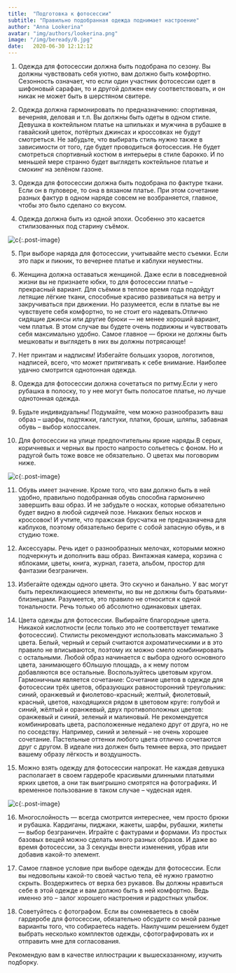 ```yaml
---
title:  "Подготовка к фотосессии"
subtitle: "Правильно подобранная одежда поднимает настроение"
author: "Anna Lookerina"
avatar: "img/authors/lookerina.png"
image: "/img/beready/0.jpg"
date:   2020-06-30 12:12:12
---
```


1. Одежда для фотосессии должна быть подобрана по сезону. 
Вы должны чувствовать себя уютно, вам должно быть комфортно. Сезонность означает, что если один участник фотосессии одет в шифоновый сарафан, то и другой должен ему соответствовать, и он никак не может быть в шерстяном свитере.

2. Одежда должна гармонировать по предназначению: спортивная, вечерняя, деловая и т.п.
Вы должны быть одеты в одном стиле. Девушка в коктейльном платье на шпильках и мужчина в рубашке в гавайский цветок, потёртых джинсах и кроссовках не будут смотреться. Не забудьте, что выбирать стиль нужно также в зависимости от того, где будет проводиться фотосессия. Не будет смотреться спортивный костюм в интерьеры в стиле барокко. И по меньшей мере странно будет выглядеть коктейльное платье и смокинг на зелёном газоне.

3. Одежда для фотосессии должна быть подобрана по фактуре ткани. Если он в пуловере, то она в вязаном платье. При этом сочетание разных фактур в одном наряде совсем не возбраняется, главное, чтобы это было сделано со вкусом.

4. Одежда должна быть из одной эпохи. Особенно это касается стилизованных под старину съёмок.

![c](./img/beready/1.jpg){:.post-image}

5. При выборе наряда для фотосессии, учитывайте место съемки. Если это парк и пикник, то вечернее платье и каблуки неуместны.

6. Женщина должна оставаться женщиной. Даже если в повседневной жизни вы не признаете юбки, то для фотосессии платье – прекрасный вариант. Для съёмки в теплое время года подойдут летящие лёгкие ткани, способные красиво развиваться на ветру и закручиваться при движении. Но разумеется, если в платье вы не чувствуете себя комфортно, то не стоит его надевать.Отлично сидящие джинсы или другие брюки — не менее хороший вариант, чем платья. В этом случае вы будете очень подвижны и чувствовать себя максимально удобно. Самое главное — брюки не должны быть мешковаты и выглядеть в них вы должны потрясающе!

7. Нет принтам и надписям! Избегайте больших узоров, логотипов, надписей, всего, что может притягивать к себе внимание. Наиболее удачно смотрится однотонная одежда.

8. Одежда для фотосессии должна сочетаться по ритму.Если у него рубашка в полоску, то у нее могут быть полосатое платье, но лучше однотонная одежда.

9. Будьте индивидуальны! Подумайте, чем можно разнообразить ваш образ – шарфы, подтяжки, галстуки, платки, броши, шляпы, забавная обувь – выбор колоссален.

10. Для фотосессии на улице предпочтительны яркие наряды.В серых, коричневых и черных вы просто напросто сольетесь с фоном. Но и радугой быть тоже вовсе не обязательно. О цветах мы поговорим ниже.

![c](./img/beready/2.jpg){:.post-image}

11. Обувь имеет значение. Кроме того, что вам должно быть в ней удобно, правильно подобранная обувь способна гармонично завершить ваш образ. И не забудьте о носках, которые обязательно будет видно в любой сидячей позе. Никаких белых носков и кроссовок! И учтите, что пражская брусчатка не предназначена для каблуков, поэтому обязательно берите с собой запасную обувь, и в студию тоже.

12. Аксессуары. Речь идет о разнообразных мелочах, которыми можно подчеркнуть и дополнить ваш образ. Винтажная камера, корзина с яблоками, цветы, книга, журнал, газета, альбом, простор для фантазии безграничен.

13. Избегайте одежды одного цвета. Это скучно и банально. У вас могут быть перекликающиеся элементы, но вы не должны быть братьями-близнецами. Разумеется, это правило не относится к одной тональности. Речь только об абсолютно одинаковых цветах.

14. Цвета одежды для фотосессии. Выбирайте благородные цвета. Никакой кислотности (если только это не соответствует тематике фотосессии). Стилисты рекомендуют использовать максимально 3 цвета. Белый, черный и серый считаются ахроматическими и в это правило не вписываются, поэтому их можно смело комбинировать с остальными. Любой образ начинается с выбора одного основного цвета, занимающего бОльшую площадь, а к нему потом добавляются все остальные. Воспользуйтесь цветовым кругом. Гармоничным является сочетание: Сочетание цветов в одежде для фотосессии трёх цветов, образующих равносторонний треугольник: синий, оранжевый и фиолетово-красный; желтый, фиолетовый, красный, цветов, находящихся рядом в цветовом круге: голубой и синий, жёлтый и оранжевый, двух противоположных цветов: оранжевый и синий, зеленый и малиновый. Не рекомендуется комбинировать цвета, расположенные недалеко друг от друга, но не по соседству. Например, синий и зеленый – не очень хорошее сочетание. Пастельные оттенки любого цвета отлично сочетаются друг с другом.
В идеале низ должен быть темнее верха, это придает вашему образу лёгкость и воздушность.

15. Можно взять одежду для фотосессии напрокат. Не каждая девушка располагает в своем гардеробе красивыми длинными платьями ярких цветов, а они так выигрышно смотрятся на фотографиях. И временное пользование в таком случае – чудесная идея.

![c](./img/beready/3.jpg){:.post-image}

16. Многослойность — всегда смотрится интереснее, чем просто брюки и рубашка. Кардиганы, пиджаки, жакеты, шарфы, рубашки, жилеты — выбор безграничен. Играйте с фактурами и формами. Из простых базовых вещей можно сделать много разных образов. И даже во время фотосессии, за 3 секунды внести изменения, убрав или добавив какой-то элемент.

17. Самое главное условие при выборе одежды для фотосессии. Если вы недовольны какой-то своей частью тела, её нужно грамотно скрыть. Воздержитесь от верха без рукавов. Вы должны нравиться себе в этой одежде и вам должно быть в ней комфортно. Ведь именно это – залог хорошего настроения и радостных улыбок.

18. Советуйтесь с фотографом. Если вы сомневаетесь в своём гардеробе для фотосессии, обязательно обсудите со мной разные варианты того, что собираетесь надеть. Наилучшим решением будет выбрать несколько комплектов одежды, сфотографировать их и отправить мне для согласования.

Рекомендую вам в качестве иллюстрации к вышесказанному, изучить подборку.
